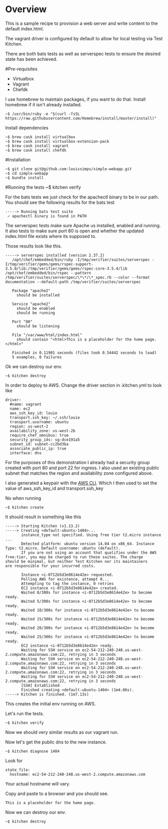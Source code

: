 # Overview
This is a sample recipe to provision a web server and write content to the default index.html. 

The vagrant driver is configured by default to allow for local testing via Test Kitchen.

There are both bats tests as well as serverspec tests to ensure the desired state has been achieved.

#Pre-requisites

* Virtualbox
* Vagrant
* Chefdk


I use homebrew to maintain packages, if you want to do that. Install homebrew if it isn't already installed.

```
~$ /usr/bin/ruby -e "$(curl -fsSL https://raw.githubusercontent.com/Homebrew/install/master/install)"
```

Install dependencies

	~$ brew cask install virtualbox
	~$ brew cask install virtualbox-extension-pack
	~$ brew cask install vagrant
	~$ brew cask install chefdk


#Installation

	~$ git clone git@github.com:louissimps/simple-webapp.git
	~$ cd simple-webapp
	~$ bundle install


#Running the tests
	~$ kitchen verify

For the bats tests we just check for the apachectl binary to be in our path.
You should see the following results for the bats test

	-----> Running bats test suite
	 ✓ apachectl binary is found in PATH

The serverspec tests make sure Apache us installed, enabled and running. It also tests to make sure port 80 is open and whether the updated index.html file exists where its supposed to.

Those results look like this.

	-----> serverspec installed (version 2.37.2)
       /opt/chef/embedded/bin/ruby -I/tmp/verifier/suites/serverspec -I/tmp/verifier/gems/gems/rspec-support-3.5.0/lib:/tmp/verifier/gems/gems/rspec-core-3.5.4/lib /opt/chef/embedded/bin/rspec --pattern /tmp/verifier/suites/serverspec/\*\*/\*_spec.rb --color --format documentation --default-path /tmp/verifier/suites/serverspec
       
       Package "apache2"
         should be installed
       
       Service "apache2"
         should be enabled
         should be running
       
       Port "80"
         should be listening
       
       File "/var/www/html/index.html"
         should contain "<html>This is a placeholder for the home page.</html>"
       
       Finished in 0.11901 seconds (files took 0.54442 seconds to load)
       5 examples, 0 failures

Ok we can destroy our env.

	~$ kitchen destroy

In order to deploy to AWS. Change the driver section in  .kitchen.yml to look like

	driver:
	  #name: vagrant
	  name: ec2
	  aws_ssh_key_id: louie
	  transport.ssh_key: ~/.ssh/louie
	  transport.username: ubuntu
	  region: us-west-2
	  availability_zone: us-west-2b
	  require_chef_omnibus: true
	  security_group_ids: sg-dce191a5
	  subnet_id: subnet-cc2bd3ba
	  associate_public_ip: true
	  interface: dns



For the purposes of this demonstration I already had a security group created with port 80 and port 22 for ingress. I also used an existing public subnet that matches the region and availability zone configured above. 

I also generated a keypair with the [AWS CLI](http://docs.aws.amazon.com/cli/latest/reference/ec2/create-key-pair.html "AWS CLI"). Which I then used to set the value of aws_ssh_key_id and transport.ssh_key

No when running 

	~$ kitchen create

It should result in something like this

	-----> Starting Kitchen (v1.13.2)
	-----> Creating <default-ubuntu-1404>...
	       instance_type not specified. Using free tier t2.micro instance ...
	       Detected platform: ubuntu version 14.04 on x86_64. Instance Type: t2.micro. Default username: ubuntu (default).
	       If you are not using an account that qualifies under the AWS
	free-tier, you may be charged to run these suites. The charge
	should be minimal, but neither Test Kitchen nor its maintainers
	are responsible for your incurred costs.

	       Instance <i-0712b5d3e8614e42e> requested.
	       Polling AWS for existence, attempt 0...
	       Attempting to tag the instance, 0 retries
	       EC2 instance <i-0712b5d3e8614e42e> created.
	       Waited 0/300s for instance <i-0712b5d3e8614e42e> to become ready.
	       Waited 5/300s for instance <i-0712b5d3e8614e42e> to become ready.
	       Waited 10/300s for instance <i-0712b5d3e8614e42e> to become ready.
	       Waited 15/300s for instance <i-0712b5d3e8614e42e> to become ready.
	       Waited 20/300s for instance <i-0712b5d3e8614e42e> to become ready.
	       Waited 25/300s for instance <i-0712b5d3e8614e42e> to become ready.
	       EC2 instance <i-0712b5d3e8614e42e> ready.
	       Waiting for SSH service on ec2-54-212-240-248.us-west-2.compute.amazonaws.com:22, retrying in 3 seconds
	       Waiting for SSH service on ec2-54-212-240-248.us-west-2.compute.amazonaws.com:22, retrying in 3 seconds
	       Waiting for SSH service on ec2-54-212-240-248.us-west-2.compute.amazonaws.com:22, retrying in 3 seconds
	       Waiting for SSH service on ec2-54-212-240-248.us-west-2.compute.amazonaws.com:22, retrying in 3 seconds
	       [SSH] Established
	       Finished creating <default-ubuntu-1404> (1m4.06s).
	-----> Kitchen is finished. (1m7.13s)

This creates the initial env running on AWS.

Let's run the tests.

	~$ kitchen verify

Now we should very similar results as our vagrant run.

Now let's get the public dns to the new instance.

	~$ kitchen diagnose 1404

Look for 

    state_file:
      hostname: ec2-54-212-240-248.us-west-2.compute.amazonaws.com


Your actual hostname will vary.

Copy and paste to a browser and you should see.

	This is a placeholder for the home page.


Now we can destroy our env.

	~$ kitchen destroy

